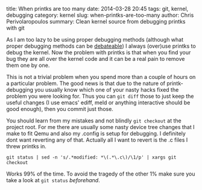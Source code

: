 title: When printks are too many
date: 2014-03-28 20:45
tags: git, kernel, debugging
category: kernel
slug: when-printks-are-too-many
author: Chris Perivolaropoulos
summary: Clean kernel source from debugging printks with git

As I am too lazy to be using proper debugging methods (although what
proper debugging methods can be
[debateable](http://www.linuxtoday.com/infrastructure/2000090700221OSCYKN))
I always (over)use printks to debug the kernel. Now the problem with
printks is that when you find your bug they are all over the kernel
code and it can be a real pain to remove them one by one.

This is not a trivial problem when you spend more than a couple of
hours on a particular problem. The good news is that due to the nature
of printk-debugging you usually know which one of your nasty hacks
fixed the problem you were looking for. Thus you can `git diff` those
to just keep the useful changes (I use emacs' ediff, meld or anything
interactive should be good enough), then you commit just those.

You should learn from my mistakes and not blindly `git checkout` at
the project root. For me there are usually some nasty device tree
changes that I make to fit Qemu and also my .config is setup for
debugging. I definitely dont want reverting any of that. Actually all
I want to revert is the .c files I threw printks in.

	git status | sed -n 's/.*modified: *\(.*\.c\)/\1/p' | xargs git checkout

Works 99% of the time. To avoid the tragedy of the other 1% make sure
you take a look at `git status` _beforehand_.
